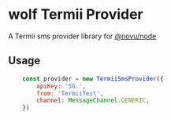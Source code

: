 # wolf Termii Provider

A Termii sms provider library for [@novu/node](https://github.com/tecklens/tk-wolf/)

## Usage

```javascript
    const provider = new TermiiSmsProvider({
        apiKey: 'SG.',
        from: 'TermiiTest',
        channel: MessageChannel.GENERIC,
    })
```
